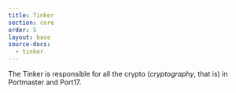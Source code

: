 ```yaml
---
title: Tinker
section: core
order: 5
layout: base
source-docs:
  - tinker
---
```


The Tinker is responsible for all the crypto (_cryptography_, that is) in Portmaster and Port17.
